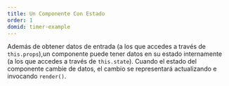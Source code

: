 ```yaml
---
title: Un Componente Con Estado
order: 1
domid: timer-example
---
```


Además de obtener datos de entrada (a los que accedes a través de `this.props`),un componente puede tener datos en su estado internamente (a los que accedes a través de `this.state`). Cuando el estado del componente cambie de datos, el cambio se representará actualizando e invocando `render()`.
